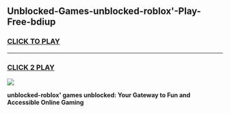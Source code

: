
## Unblocked-Games-unblocked-roblox'-Play-Free-bdiup
<h3>
<a href="https://premium76.site?title=unblocked-roblox'&ref=18A1">CLICK TO PLAY</a></h3>
<hr>

<h3>
<a href="https://premium76.site?title=unblocked-roblox'&ref=18A1">CLICK 2 PLAY</a>
  
</h3>

<a href="https://premium76.site?title=unblocked-roblox'&ref=18A1"><img src="https://clearcache.store/games.png"></a>


**unblocked-roblox' games unblocked: Your Gateway to Fun and Accessible Online Gaming**

